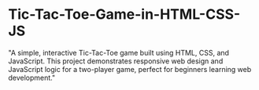 # Tic-Tac-Toe-Game-in-HTML-CSS-JS
"A simple, interactive Tic-Tac-Toe game built using HTML, CSS, and JavaScript. This project demonstrates responsive web design and JavaScript logic for a two-player game, perfect for beginners learning web development."
